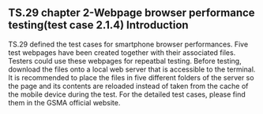 TS.29 chapter 2-Webpage browser performance testing(test case 2.1.4) Introduction
---

TS.29 defined the test cases for smartphone browser performances. Five test webpages have been created together with their associated files. Testers could use these webpages for repeatbal testing. Before testing, download the files onto a local web server that is accessible to the terminal.
It is recommended to place the files in five different folders of the server so the page and its contents are reloaded instead of taken from the cache of the mobile device during the test.
For the detailed test cases, please find them in the GSMA official website.
